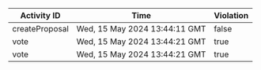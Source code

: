 | Activity ID | Time | Violation |
| --- | --- | --- |
| createProposal | Wed, 15 May 2024 13:44:11 GMT | false |
| vote | Wed, 15 May 2024 13:44:21 GMT | true |
| vote | Wed, 15 May 2024 13:44:21 GMT | true |